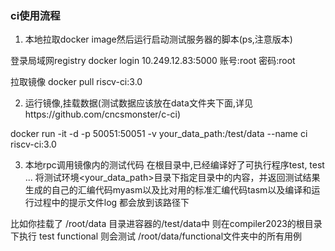 ### ci使用流程

1. 本地拉取docker image然后运行启动测试服务器的脚本(ps,注意版本)

登录局域网registry
docker login 10.249.12.83:5000
账号:root
密码:root

拉取镜像
docker pull riscv-ci:3.0

2. 运行镜像,挂载数据(测试数据应该放在data文件夹下面,详见https://github.com/cncsmonster/c-ci)

docker run -it -d -p 50051:50051 -v your_data_path:/test/data --name ci riscv-ci:3.0


3. 本地rpc调用镜像内的测试代码
在根目录中,已经编译好了可执行程序test,
test <path1> <path2> ...
将测试环境<your_data_path>目录下指定目录中的内容，并返回测试结果
生成的自己的汇编代码myasm以及比对用的标准汇编代码tasm以及编译和运行过程中的提示文件log
都会放到该路径下

比如你挂载了 /root/data 目录进容器的/test/data中
则在compiler2023的根目录下执行
test functional 
则会测试 /root/data/functional文件夹中的所有用例
